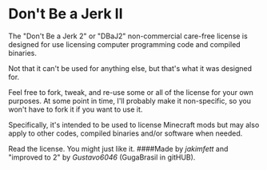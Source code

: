 Don't Be a Jerk II
====

The "Don't Be a Jerk 2" or "DBaJ2" non-commercial care-free license is designed for use licensing computer programming code and compiled binaries. 

Not that it can't be used for anything else, but that's what it was designed for. 

Feel free to fork, tweak, and re-use some or all of the license for your own purposes. At some point in time, I'll probably make it non-specific, so you won't have to fork it if you want to use it.

Specifically, it's intended to be used to license Minecraft mods but may also apply to other codes, compiled binaries and/or software when needed.

Read the license. You might just like it.
####Made by *jakimfett* and "improved to 2" by *Gustavo6046* (GugaBrasil in gitHUB). 
